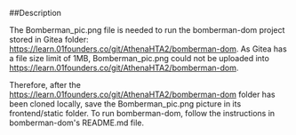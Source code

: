 ##Description

The Bomberman_pic.png file is needed to run the bomberman-dom project stored in Gitea folder: 
https://learn.01founders.co/git/AthenaHTA2/bomberman-dom.
As Gitea has a file size limit of 1MB, Bomberman_pic.png could not be uploaded into https://learn.01founders.co/git/AthenaHTA2/bomberman-dom.

Therefore, after the 
https://learn.01founders.co/git/AthenaHTA2/bomberman-dom 
folder has been cloned locally, save the Bomberman_pic.png picture in its frontend/static folder.
To run bomberman-dom, follow the instructions in bomberman-dom's README.md file.
